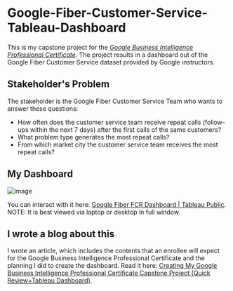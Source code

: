 # Google-Fiber-Customer-Service-Tableau-Dashboard
This is my capstone project for the [_Google Business Intelligence Professional Certificate_](https://www.coursera.org/account/accomplishments/professional-cert/HPTTKJZBKW8J). The project results in a dashboard out of the Google Fiber Customer Service dataset provided by Google instructors.

## Stakeholder's Problem
The stakeholder is the Google Fiber Customer Service Team who wants to answer these questions:

- How often does the customer service team receive repeat calls (follow-ups within the next 7 days) after the first calls of the same customers?
- What problem type generates the most repeat calls?
- From which market city the customer service team receives the most repeat calls?

## My Dashboard
![image](https://github.com/marvin-rubia/Google-Fiber-Customer-Service-Tableau-Dashboard/assets/140475770/c535d011-0d5e-46a7-8a07-81060ea713f1)

You can interact with it here: [Google Fiber FCR Dashboard | Tableau Public](https://public.tableau.com/views/GoogleFiberFCRDashboard/Dashboard1?%3Alanguage=en-US&%3Adisplay_count=n&%3Aorigin=viz_share_link). NOTE: It is best viewed via laptop or desktop in full window. 

## I wrote a blog about this
I wrote an article, which includes the contents that an enrollee will expect for the Google Business Intelligence Professional Certificate and the planning I did to create the dashboard. Read it here: [Creating My Google Business Intelligence Professional Certificate Capstone Project (Quick Review+Tableau Dashboard)](https://medium.datadriveninvestor.com/creating-my-google-business-intelligence-professional-certificate-capstone-project-quick-5155f99681ce).
